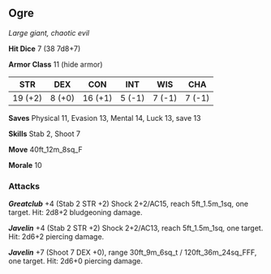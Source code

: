 ## Ogre

*Large giant, chaotic evil*

**Hit Dice** 7 (38 7d8+7)

**Armor Class** 11 (hide armor)

| STR     | DEX     | CON     | INT     | WIS     | CHA     |
|---------|---------|---------|---------|---------|---------|
| 19 (+2) |  8 (+0) | 16 (+1) |  5 (-1) |  7 (-1) |  7 (-1) |

**Saves** Physical 11, Evasion 13, Mental 14, Luck 13, save 13

**Skills** Stab 2, Shoot 7

**Move** 40ft\_12m\_8sq\_F

**Morale** 10

### Attacks

***Greatclub*** +4 (Stab 2 STR +2) Shock 2+2/AC15, reach 5ft\_1.5m\_1sq, one target. Hit: 2d8+2 bludgeoning damage.

***Javelin*** +4 (Stab 2 STR +2) Shock 2+2/AC13, reach 5ft\_1.5m\_1sq, one target. Hit: 2d6+2 piercing damage.

***Javelin*** +7 (Shoot 7 DEX +0), range 30ft\_9m\_6sq\_t / 120ft\_36m\_24sq\_FFF, one target. Hit: 2d6+0 piercing damage.

